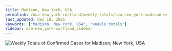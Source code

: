 ```yaml
---
title: Madison, New York, USA
permalink: /usa-new_york-cortland/weekly_totals/usa-new_york-madison-weekly_totals.html
last_updated: Dec 18, 2021
keywords: ["Madison, New York, USA", "weekly totals"]
sidebar: usa-new_york-cortland_sidebar
---
```


![Weekly Totals of Confirmed Cases for Madison, New York, USA](/covid_tracker/images/graphs/usa-new_york-madison-weekly_totals_graph.png)
